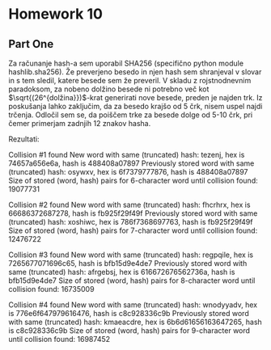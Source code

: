 # Homework 10

## Part One

Za računanje hash-a sem uporabil SHA256 (specifično python module hashlib.sha256). 
Že preverjeno besedo in njen hash sem shranjeval v slovar in s tem sledil, katere besede sem že preveril.
V skladu z rojstnodnevnim paradoksom, za nobeno dolžino besede ni potrebno več kot $\sqrt{(26^{dolžina}})$-krat generirati nove besede, preden je najden trk.
Iz poskušanja lahko zaključim, da za besedo krajšo od 5 črk, nisem uspel najdi trčenja.
Odločil sem se, da poiščem trke za besede dolge od 5-10 črk, pri čemer primerjam zadnjih 12 znakov hasha.

Rezultati:

Collision #1 found
New word with same (truncated) hash:                 tezenj, hex is 74657a656e6a, hash is 488408a07897
Previously stored word with same (truncated) hash:   osywxv, hex is 6f7379777876, hash is 488408a07897
Size of stored (word, hash) pairs for 6-character word until collision found: 19077731

Collision #2 found
New word with same (truncated) hash:                 fhcrhrx, hex is 66686372687278, hash is fb925f29f49f
Previously stored word with same (truncated) hash:   xoshiwc, hex is 786f7368697763, hash is fb925f29f49f
Size of stored (word, hash) pairs for 7-character word until collision found: 12476722

Collision #3 found
New word with same (truncated) hash:                 regpqile, hex is 7265677071696c65, hash is bfb15d9e4de7
Previously stored word with same (truncated) hash:   afrgebsj, hex is 616672676562736a, hash is bfb15d9e4de7
Size of stored (word, hash) pairs for 8-character word until collision found: 16735009

Collision #4 found
New word with same (truncated) hash:                 wnodyyadv, hex is 776e6f647979616476, hash is c8c928336c9b
Previously stored word with same (truncated) hash:   kmaeacdre, hex is 6b6d61656163647265, hash is c8c928336c9b
Size of stored (word, hash) pairs for 9-character word until collision found: 16987452
